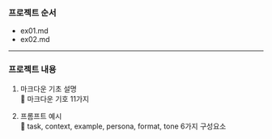 ### 프로젝트 순서
- ex01.md
- ex02.md

---

### 프로젝트 내용
1. 마크다운 기초 설명  
 📖 마크다운 기호 11가지


2. 프롬프트 예시  
 📖 task, context, example, persona, format, tone 6가지 구성요소
